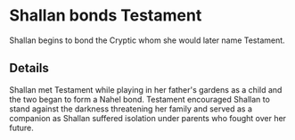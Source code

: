 # Shallan bonds Testament
Shallan begins to bond the Cryptic whom she would later name Testament.

## Details
Shallan met Testament while playing in her father's gardens as a child and the two began to form a Nahel bond. Testament encouraged Shallan to stand against the darkness threatening her family and served as a companion as Shallan suffered isolation under parents who fought over her future.
